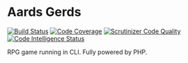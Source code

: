 # Aards Gerds

[![Build Status](https://scrutinizer-ci.com/g/Assasz/aards-gerds/badges/build.png?b=master)](https://scrutinizer-ci.com/g/Assasz/aards-gerds/build-status/master)
[![Code Coverage](https://scrutinizer-ci.com/g/Assasz/aards-gerds/badges/coverage.png?b=master)](https://scrutinizer-ci.com/g/Assasz/aards-gerds/?branch=master)
[![Scrutinizer Code Quality](https://scrutinizer-ci.com/g/Assasz/aards-gerds/badges/quality-score.png?b=master)](https://scrutinizer-ci.com/g/Assasz/aards-gerds/?branch=master)
[![Code Intelligence Status](https://scrutinizer-ci.com/g/Assasz/aards-gerds/badges/code-intelligence.svg?b=master)](https://scrutinizer-ci.com/code-intelligence)

RPG game running in CLI. Fully powered by PHP.
